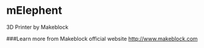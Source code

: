 # mElephent
3D Printer by Makeblock

###Learn more from Makeblock official website http://www.makeblock.com
